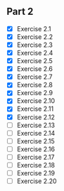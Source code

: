 ## Part 2

- [x] Exercise 2.1
- [x] Exercise 2.2
- [x] Exercise 2.3
- [x] Exercise 2.4
- [x] Exercise 2.5
- [x] Exercise 2.6
- [x] Exercise 2.7
- [x] Exercise 2.8
- [x] Exercise 2.9
- [x] Exercise 2.10
- [x] Exercise 2.11
- [x] Exercise 2.12
- [ ] Exercise 2.13
- [ ] Exercise 2.14
- [ ] Exercise 2.15
- [ ] Exercise 2.16
- [ ] Exercise 2.17
- [ ] Exercise 2.18
- [ ] Exercise 2.19
- [ ] Exercise 2.20